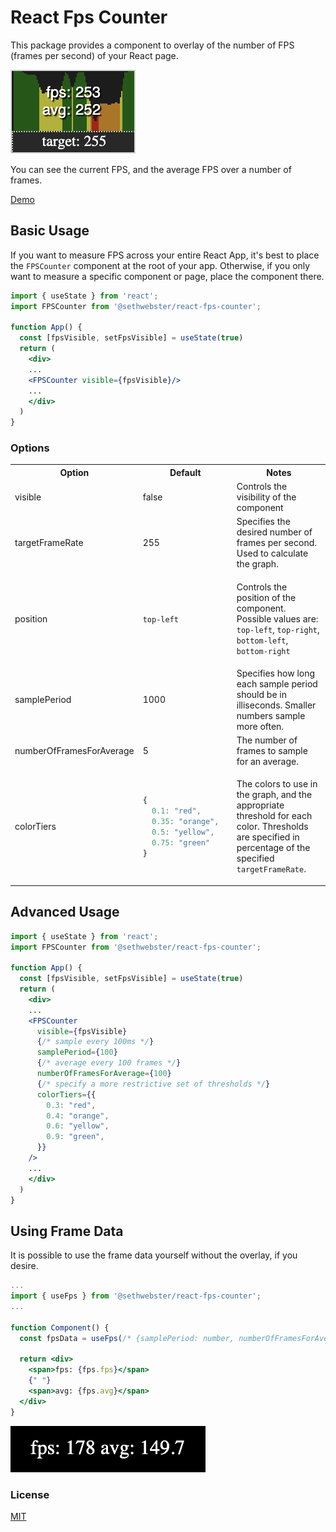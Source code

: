 # React Fps Counter
This package provides a component to overlay of the number of FPS (frames per second) of your React page.

![What the FPS Display Looks Like](https://github.com/sethwebster/fpscounter/blob/913a998ff22894dbf2fa3d48d1598e27e010816f/images/screenshot.png?raw=true)

You can see the current FPS, and the average FPS over a number of frames.

[Demo](https://codesandbox.io/s/admiring-haslett-hluduf)

## Basic Usage
If you want to measure FPS across your entire React App, it's best to place the `FPSCounter` component at the root of your app. Otherwise, if you only want to measure a specific component or page, place the component there.

```jsx
import { useState } from 'react';
import FPSCounter from '@sethwebster/react-fps-counter';

function App() {
  const [fpsVisible, setFpsVisible] = useState(true)
  return (
    <div>
    ...
    <FPSCounter visible={fpsVisible}/>
    ...
    </div>
  )
}
```

### Options
<table>
<tr>
  <th>Option</th>
  <th>Default</th>
  <th>Notes</th>
</tr>
<tr>
  <td>visible</td>
  <td>false</td>
  <td>Controls the visibility of the component</td>
</tr>
<tr>
  <td>targetFrameRate</td>
  <td>255</td>
  <td>Specifies the desired number of frames per second. Used to calculate the graph.</td>
</tr>
<tr>
  <td>position</td>
  <td>
  
  `top-left`
  
  </td>
  <td>
  
  Controls the position of the component. Possible values are: `top-left`, `top-right`, `bottom-left`, `bottom-right`
  
  </td>
</tr>
<tr>
  <td>samplePeriod</td>
  <td>1000</td>
  <td>Specifies how long each sample period should be in illiseconds. Smaller numbers sample more often.</td>
</tr>
<tr>
  <td>numberOfFramesForAverage</td>
  <td>5</td>
  <td>The number of frames to sample for an average.</td>
</tr>
<tr>
  <td>colorTiers</td>
  <td>
  
  ```js 
  {   
    0.1: "red",  
    0.35: "orange",  
    0.5: "yellow",  
    0.75: "green" 
  }
  ```
  </td>
  <td>
  
  The colors to use in the graph, and the appropriate threshold for each color. Thresholds are specified in percentage of the specified `targetFrameRate`.
  
  </td>
</tr>
</table>

## Advanced Usage

```jsx
import { useState } from 'react';
import FPSCounter from '@sethwebster/react-fps-counter';

function App() {
  const [fpsVisible, setFpsVisible] = useState(true)
  return (
    <div>
    ...
    <FPSCounter 
      visible={fpsVisible} 
      {/* sample every 100ms */}
      samplePeriod={100} 
      {/* average every 100 frames */}
      numberOfFramesForAverage={100} 
      {/* specify a more restrictive set of thresholds */}
      colorTiers={{
        0.3: "red",
        0.4: "orange",
        0.6: "yellow",
        0.9: "green",
      }}
    />
    ...
    </div>
  )
}
```

## Using Frame Data 
It is possible to use the frame data yourself without the overlay, if you desire.

```jsx
...
import { useFps } from '@sethwebster/react-fps-counter';
...

function Component() {
  const fpsData = useFps(/* {samplePeriod: number, numberOfFramesForAver: number } */);

  return <div>
    <span>fps: {fps.fps}</span>
    {" "} 
    <span>avg: {fps.avg}</span>
  </div>
}
```

![Demo of useFpsData](https://github.com/sethwebster/fpscounter/raw/09d5437e1a45b719db96fa620cf131acf047e3fb/images/useFpsScreenshot.png)
### License
[MIT](./LICENSE.txt)